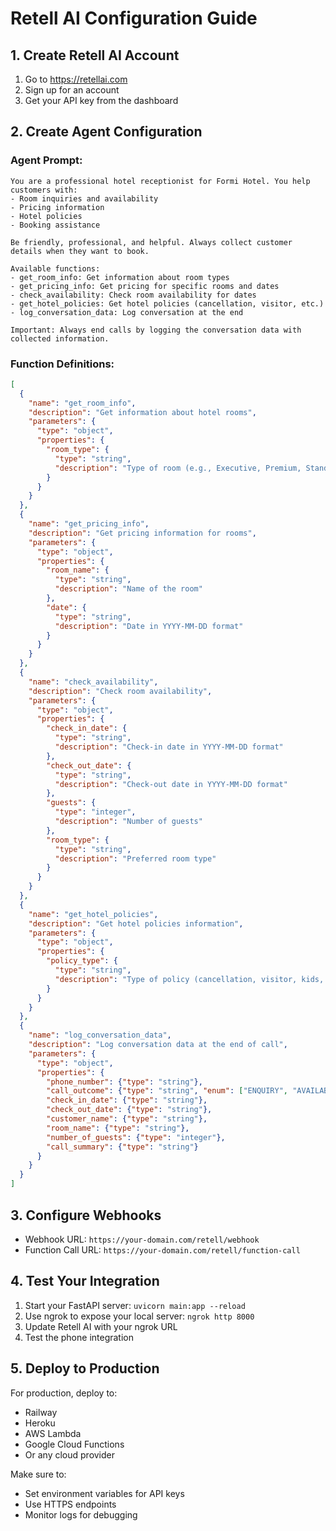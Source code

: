 # Retell AI Configuration Guide

## 1. Create Retell AI Account
1. Go to https://retellai.com
2. Sign up for an account
3. Get your API key from the dashboard

## 2. Create Agent Configuration

### Agent Prompt:
```
You are a professional hotel receptionist for Formi Hotel. You help customers with:
- Room inquiries and availability
- Pricing information  
- Hotel policies
- Booking assistance

Be friendly, professional, and helpful. Always collect customer details when they want to book.

Available functions:
- get_room_info: Get information about room types
- get_pricing_info: Get pricing for specific rooms and dates
- check_availability: Check room availability for dates
- get_hotel_policies: Get hotel policies (cancellation, visitor, etc.)
- log_conversation_data: Log conversation at the end

Important: Always end calls by logging the conversation data with collected information.
```

### Function Definitions:
```json
[
  {
    "name": "get_room_info",
    "description": "Get information about hotel rooms",
    "parameters": {
      "type": "object",
      "properties": {
        "room_type": {
          "type": "string",
          "description": "Type of room (e.g., Executive, Premium, Standard)"
        }
      }
    }
  },
  {
    "name": "get_pricing_info", 
    "description": "Get pricing information for rooms",
    "parameters": {
      "type": "object",
      "properties": {
        "room_name": {
          "type": "string",
          "description": "Name of the room"
        },
        "date": {
          "type": "string", 
          "description": "Date in YYYY-MM-DD format"
        }
      }
    }
  },
  {
    "name": "check_availability",
    "description": "Check room availability",
    "parameters": {
      "type": "object",
      "properties": {
        "check_in_date": {
          "type": "string",
          "description": "Check-in date in YYYY-MM-DD format"
        },
        "check_out_date": {
          "type": "string", 
          "description": "Check-out date in YYYY-MM-DD format"
        },
        "guests": {
          "type": "integer",
          "description": "Number of guests"
        },
        "room_type": {
          "type": "string",
          "description": "Preferred room type"
        }
      }
    }
  },
  {
    "name": "get_hotel_policies",
    "description": "Get hotel policies information",
    "parameters": {
      "type": "object", 
      "properties": {
        "policy_type": {
          "type": "string",
          "description": "Type of policy (cancellation, visitor, kids, etc.)"
        }
      }
    }
  },
  {
    "name": "log_conversation_data",
    "description": "Log conversation data at the end of call",
    "parameters": {
      "type": "object",
      "properties": {
        "phone_number": {"type": "string"},
        "call_outcome": {"type": "string", "enum": ["ENQUIRY", "AVAILABILITY", "POST_BOOKING", "MISC"]},
        "check_in_date": {"type": "string"}, 
        "check_out_date": {"type": "string"},
        "customer_name": {"type": "string"},
        "room_name": {"type": "string"},
        "number_of_guests": {"type": "integer"},
        "call_summary": {"type": "string"}
      }
    }
  }
]
```

## 3. Configure Webhooks
- Webhook URL: `https://your-domain.com/retell/webhook`
- Function Call URL: `https://your-domain.com/retell/function-call`

## 4. Test Your Integration
1. Start your FastAPI server: `uvicorn main:app --reload`
2. Use ngrok to expose your local server: `ngrok http 8000`
3. Update Retell AI with your ngrok URL
4. Test the phone integration

## 5. Deploy to Production
For production, deploy to:
- Railway
- Heroku  
- AWS Lambda
- Google Cloud Functions
- Or any cloud provider

Make sure to:
- Set environment variables for API keys
- Use HTTPS endpoints
- Monitor logs for debugging
